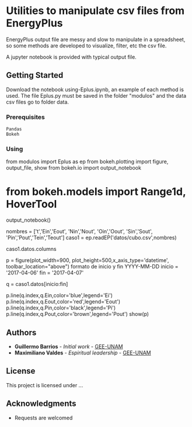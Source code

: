 # Utilities to manipulate csv files from EnergyPlus

EnergyPlus output file are messy and slow to manipulate in a spreadsheet, so some methods are
developed to visualize, filter, etc the csv file.

A jupyter notebook is provided with typical output file.
## Getting Started  

Download the notebook using-Eplus.ipynb, an example of each method is used.
The file Eplus.py must be saved in the folder "modulos" and the data csv files go to folder data.


### Prerequisites



```
Pandas
Bokeh
```

### Using

from modulos import Eplus as ep
from bokeh.plotting import figure, output_file, show
from bokeh.io import output_notebook
# from bokeh.models import Range1d, HoverTool
output_notebook()


nombres = ['t','Ein','Eout', 'Nin','Nout', 'Oin','Oout', 'Sin','Sout', 'Pin','Pout','Tein','Teout']
caso1 = ep.readEP('datos/cubo.csv',nombres)

caso1.datos.columns

p = figure(plot_width=900, plot_height=500,x_axis_type='datetime',
           toolbar_location="above")
formato de inicio y fin   YYYY-MM-DD
inicio = '2017-04-06'
fin    = '2017-04-07'

q = caso1.datos[inicio:fin]

p.line(q.index,q.Ein,color='blue',legend='Ei')
p.line(q.index,q.Eout,color='red',legend='Eout')
p.line(q.index,q.Pin,color='black',legend='Pi')
p.line(q.index,q.Pout,color='brown',legend='Pout')
show(p)


## Authors

* **Guillermo Barrios** - *Initial work* - [GEE-UNAM](https://github.com/Altamar)
* **Maximiliano Valdes** - *Espiritual leadership* - [GEE-UNAM](https://github.com/Altamar)

## License

This project is licensed under ...

## Acknowledgments

* Requests are welcomed

